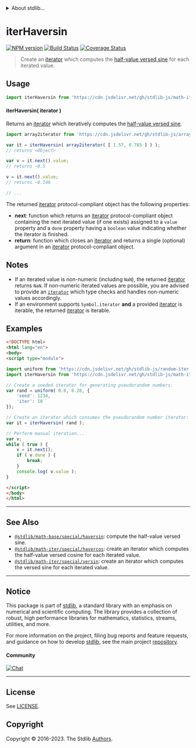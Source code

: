 <!--

@license Apache-2.0

Copyright (c) 2020 The Stdlib Authors.

Licensed under the Apache License, Version 2.0 (the "License");
you may not use this file except in compliance with the License.
You may obtain a copy of the License at

   http://www.apache.org/licenses/LICENSE-2.0

Unless required by applicable law or agreed to in writing, software
distributed under the License is distributed on an "AS IS" BASIS,
WITHOUT WARRANTIES OR CONDITIONS OF ANY KIND, either express or implied.
See the License for the specific language governing permissions and
limitations under the License.

-->


<details>
  <summary>
    About stdlib...
  </summary>
  <p>We believe in a future in which the web is a preferred environment for numerical computation. To help realize this future, we've built stdlib. stdlib is a standard library, with an emphasis on numerical and scientific computation, written in JavaScript (and C) for execution in browsers and in Node.js.</p>
  <p>The library is fully decomposable, being architected in such a way that you can swap out and mix and match APIs and functionality to cater to your exact preferences and use cases.</p>
  <p>When you use stdlib, you can be absolutely certain that you are using the most thorough, rigorous, well-written, studied, documented, tested, measured, and high-quality code out there.</p>
  <p>To join us in bringing numerical computing to the web, get started by checking us out on <a href="https://github.com/stdlib-js/stdlib">GitHub</a>, and please consider <a href="https://opencollective.com/stdlib">financially supporting stdlib</a>. We greatly appreciate your continued support!</p>
</details>

# iterHaversin

[![NPM version][npm-image]][npm-url] [![Build Status][test-image]][test-url] [![Coverage Status][coverage-image]][coverage-url] <!-- [![dependencies][dependencies-image]][dependencies-url] -->

> Create an [iterator][mdn-iterator-protocol] which computes the [half-value versed sine][@stdlib/math/base/special/haversin] for each iterated value.

<!-- Section to include introductory text. Make sure to keep an empty line after the intro `section` element and another before the `/section` close. -->

<section class="intro">

</section>

<!-- /.intro -->

<!-- Package usage documentation. -->



<section class="usage">

## Usage

```javascript
import iterHaversin from 'https://cdn.jsdelivr.net/gh/stdlib-js/math-iter-special-haversin@esm/index.mjs';
```

#### iterHaversin( iterator )

Returns an [iterator][mdn-iterator-protocol] which iteratively computes the [half-value versed sine][@stdlib/math/base/special/haversin].

```javascript
import array2iterator from 'https://cdn.jsdelivr.net/gh/stdlib-js/array-to-iterator@esm/index.mjs';

var it = iterHaversin( array2iterator( [ 1.57, 0.785 ] ) );
// returns <Object>

var v = it.next().value;
// returns ~0.5

v = it.next().value;
// returns ~0.146

// ...
```

The returned [iterator][mdn-iterator-protocol] protocol-compliant object has the following properties:

-   **next**: function which returns an [iterator][mdn-iterator-protocol] protocol-compliant object containing the next iterated value (if one exists) assigned to a `value` property and a `done` property having a `boolean` value indicating whether the iterator is finished.
-   **return**: function which closes an [iterator][mdn-iterator-protocol] and returns a single (optional) argument in an [iterator][mdn-iterator-protocol] protocol-compliant object.

</section>

<!-- /.usage -->

<!-- Package usage notes. Make sure to keep an empty line after the `section` element and another before the `/section` close. -->

<section class="notes">

## Notes

-   If an iterated value is non-numeric (including `NaN`), the returned [iterator][mdn-iterator-protocol] returns `NaN`. If non-numeric iterated values are possible, you are advised to provide an [`iterator`][mdn-iterator-protocol] which type checks and handles non-numeric values accordingly.
-   If an environment supports `Symbol.iterator` **and** a provided [iterator][mdn-iterator-protocol] is iterable, the returned [iterator][mdn-iterator-protocol] is iterable.

</section>

<!-- /.notes -->

<!-- Package usage examples. -->

<section class="examples">

## Examples

<!-- eslint no-undef: "error" -->

```html
<!DOCTYPE html>
<html lang="en">
<body>
<script type="module">

import uniform from 'https://cdn.jsdelivr.net/gh/stdlib-js/random-iter-uniform@esm/index.mjs';
import iterHaversin from 'https://cdn.jsdelivr.net/gh/stdlib-js/math-iter-special-haversin@esm/index.mjs';

// Create a seeded iterator for generating pseudorandom numbers:
var rand = uniform( 0.0, 6.28, {
    'seed': 1234,
    'iter': 10
});

// Create an iterator which consumes the pseudorandom number iterator:
var it = iterHaversin( rand );

// Perform manual iteration...
var v;
while ( true ) {
    v = it.next();
    if ( v.done ) {
        break;
    }
    console.log( v.value );
}

</script>
</body>
</html>
```

</section>

<!-- /.examples -->

<!-- Section to include cited references. If references are included, add a horizontal rule *before* the section. Make sure to keep an empty line after the `section` element and another before the `/section` close. -->

<section class="references">

</section>

<!-- /.references -->

<!-- Section for related `stdlib` packages. Do not manually edit this section, as it is automatically populated. -->

<section class="related">

* * *

## See Also

-   <span class="package-name">[`@stdlib/math-base/special/haversin`][@stdlib/math/base/special/haversin]</span><span class="delimiter">: </span><span class="description">compute the half-value versed sine.</span>
-   <span class="package-name">[`@stdlib/math-iter/special/havercos`][@stdlib/math/iter/special/havercos]</span><span class="delimiter">: </span><span class="description">create an iterator which computes the half-value versed cosine for each iterated value.</span>
-   <span class="package-name">[`@stdlib/math-iter/special/versin`][@stdlib/math/iter/special/versin]</span><span class="delimiter">: </span><span class="description">create an iterator which computes the versed sine for each iterated value.</span>

</section>

<!-- /.related -->

<!-- Section for all links. Make sure to keep an empty line after the `section` element and another before the `/section` close. -->


<section class="main-repo" >

* * *

## Notice

This package is part of [stdlib][stdlib], a standard library with an emphasis on numerical and scientific computing. The library provides a collection of robust, high performance libraries for mathematics, statistics, streams, utilities, and more.

For more information on the project, filing bug reports and feature requests, and guidance on how to develop [stdlib][stdlib], see the main project [repository][stdlib].

#### Community

[![Chat][chat-image]][chat-url]

---

## License

See [LICENSE][stdlib-license].


## Copyright

Copyright &copy; 2016-2023. The Stdlib [Authors][stdlib-authors].

</section>

<!-- /.stdlib -->

<!-- Section for all links. Make sure to keep an empty line after the `section` element and another before the `/section` close. -->

<section class="links">

[npm-image]: http://img.shields.io/npm/v/@stdlib/math-iter-special-haversin.svg
[npm-url]: https://npmjs.org/package/@stdlib/math-iter-special-haversin

[test-image]: https://github.com/stdlib-js/math-iter-special-haversin/actions/workflows/test.yml/badge.svg?branch=main
[test-url]: https://github.com/stdlib-js/math-iter-special-haversin/actions/workflows/test.yml?query=branch:main

[coverage-image]: https://img.shields.io/codecov/c/github/stdlib-js/math-iter-special-haversin/main.svg
[coverage-url]: https://codecov.io/github/stdlib-js/math-iter-special-haversin?branch=main

<!--

[dependencies-image]: https://img.shields.io/david/stdlib-js/math-iter-special-haversin.svg
[dependencies-url]: https://david-dm.org/stdlib-js/math-iter-special-haversin/main

-->

[chat-image]: https://img.shields.io/gitter/room/stdlib-js/stdlib.svg
[chat-url]: https://app.gitter.im/#/room/#stdlib-js_stdlib:gitter.im

[stdlib]: https://github.com/stdlib-js/stdlib

[stdlib-authors]: https://github.com/stdlib-js/stdlib/graphs/contributors

[umd]: https://github.com/umdjs/umd
[es-module]: https://developer.mozilla.org/en-US/docs/Web/JavaScript/Guide/Modules

[deno-url]: https://github.com/stdlib-js/math-iter-special-haversin/tree/deno
[umd-url]: https://github.com/stdlib-js/math-iter-special-haversin/tree/umd
[esm-url]: https://github.com/stdlib-js/math-iter-special-haversin/tree/esm
[branches-url]: https://github.com/stdlib-js/math-iter-special-haversin/blob/main/branches.md

[stdlib-license]: https://raw.githubusercontent.com/stdlib-js/math-iter-special-haversin/main/LICENSE

[mdn-iterator-protocol]: https://developer.mozilla.org/en-US/docs/Web/JavaScript/Reference/Iteration_protocols#The_iterator_protocol

<!-- <related-links> -->

[@stdlib/math/base/special/haversin]: https://github.com/stdlib-js/math-base-special-haversin/tree/esm

[@stdlib/math/iter/special/havercos]: https://github.com/stdlib-js/math-iter-special-havercos/tree/esm

[@stdlib/math/iter/special/versin]: https://github.com/stdlib-js/math-iter-special-versin/tree/esm

<!-- </related-links> -->

</section>

<!-- /.links -->
